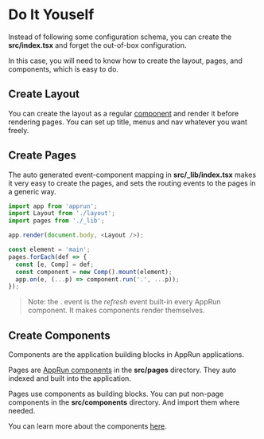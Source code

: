 # Do It Youself

Instead of following some configuration schema, you can create the **src/index.tsx** and forget the out-of-box configuration.

In this case, you will need to know how to create the layout, pages, and components, which is easy to do.

## Create Layout

You can create the layout as a regular [component](#component) and render it before rendering pages. You can set up title, menus and nav whatever you want freely.

## Create Pages

The auto generated event-component mapping in **src/_lib/index.tsx** makes it very easy to create the pages, and sets the routing events to the pages in a generic way.

```javascript
import app from 'apprun';
import Layout from './layout';
import pages from './_lib';

app.render(document.body, <Layout />);

const element = 'main';
pages.forEach(def => {
  const [e, Comp] = def;
  const component = new Comp().mount(element);
  app.on(e, (...p) => component.run('.', ...p));
});
```

> Note: the . event is the _refresh_ event built-in every AppRun component. It makes components render themselves.


## Create Components

Components are the application building blocks in AppRun applications.

Pages are [AppRun components](#components) in the **src/pages** directory. They auto indexed and built into the application.

Pages use components as building blocks. You can put non-page components in the **src/components** directory. And import them where needed.

You can learn more about the components [here](#components).


